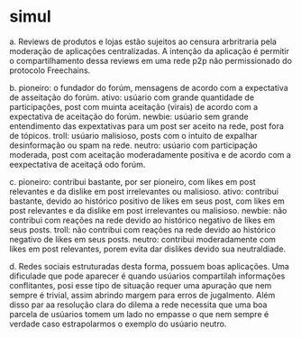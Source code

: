 # simul

a. Reviews de produtos e lojas estão sujeitos ao censura arbritraria pela moderação de aplicações centralizadas.
A intenção da aplicação é permitir o compartilhamento dessa reviews em uma rede p2p não permissionado do protocolo Freechains.

b.
pioneiro: o fundador do forúm, mensagens de acordo com a expectativa de asseitação do forúm.
ativo: usúario com grande quantidade de participações, post com muinta aceitação (virais) de acordo com a expectativa de aceitação do forúm.
newbie: usúario sem grande entendimento das expextativas para um post ser aceito na rede, post fora de tópicos.
troll: usúario malisioso, posts com o intuito de expalhar desinformação ou spam na rede.
neutro: usúario com participação moderada, post com aceitação moderadamente positiva e de acordo com a eexpectativa de aceitaçã odo forúm.

c.
pioneiro: contribui bastante, por ser pioneiro, com likes em post relevantes e da dislike em post irrelevantes ou malisioso.
ativo: contribui bastante, devido ao histórico positivo de likes em seus post, com likes em post relevantes e da dislike em post irrelevantes ou malisioso.
newbie: não contribui com reações na rede devido ao histórico negativo de likes em seus posts.
troll: não contribui com reações na rede devido ao histórico negativo de likes em seus posts.
neutro: contribui moderadamente com likes em post relevantes, porem evita dar dislikes devido sua neutraldiade.

d. Redes sociais estruturadas desta forma, possuem boas aplicações.
Uma dificulade que pode aparecer é quando usúarios compartilah informações conflitantes, posi esse tipo de situação requer uma apuração que nem sempre é trivial, assim abrindo margem para erros de jugalmento.
Além disso par aa resolução clara do dilema a rede necessita que uma boa parcela de usúarios tomem um lado no empasse o que nem sempre é verdade caso estrapolarmos o exemplo do usúario neutro.
